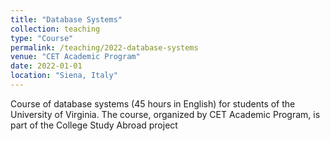 ```yaml
---
title: "Database Systems"
collection: teaching
type: "Course"
permalink: /teaching/2022-database-systems
venue: "CET Academic Program"
date: 2022-01-01
location: "Siena, Italy"
---
```


Course of database systems (45 hours in English) for students of the University of Virginia. The course, organized by CET Academic Program, is part of the College Study Abroad project
